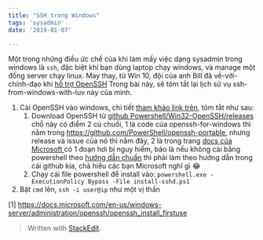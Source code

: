 ```yaml
---
title: "SSH trong Windows"
tags: 'sysadmin'
date: '2019-01-07'

---
```


Một trong những điều ức chế của khi làm mấy việc dạng sysadmin trong windows là `ssh`, đặc biệt khi bạn dùng laptop chạy windows, và manage một đống server chạy linux. 
May thay, từ Win 10, đội của anh Bill đã về-với-chính-đạo khi [hỗ trợ OpenSSH](https://quantrimang.com/cach-cai-dat-openssh-tren-windows-10-145183) 
Trong bài này, sẽ tóm tắt lại lịch sử vụ ssh-from-windows-with-luv này của mình. 
1. Cài OpenSSH vào windows, chi tiết [tham khảo link trên](https://quantrimang.com/cach-cai-dat-openssh-tren-windows-10-145183), tóm tắt như sau: 
    1. Download OpenSSH từ [github Powershell/Win32-OpenSSH/releases](https://github.com/PowerShell/Win32-OpenSSH/releases)
    chỗ này có điểm 2 củ chuối, 1 là code của openssh-for-windows thì nằm trong https://github.com/PowerShell/openssh-portable, nhưng release và issue của nó thì nằm đây, 
    2 là trong trang [docs của Microsoft ](https://docs.microsoft.com/en-us/windows-server/administration/openssh/openssh_install_firstuse)có 1 đoạn hơi bị nguy hiểm, bảo là nếu không cài bằng powershell theo [hướng dẫn chuẩn](1) thì phải làm theo hướng dẫn trong cái github kia, chả hiểu các bạn Microsoft nghĩ gì :joy:
    2. Chạy cái file powershell để install vào: `powershell.exe -ExecutionPolicy Bypass -File install-sshd.ps1`
2. Bật `cmd` lên, `ssh -i user@ip` như một vị thần


[1] https://docs.microsoft.com/en-us/windows-server/administration/openssh/openssh_install_firstuse

> Written with [StackEdit](https://stackedit.io/).
